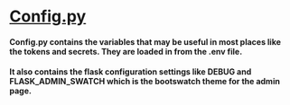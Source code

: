 # [Config.py](../config.py)  
#### Config.py contains the variables that may be useful in most places like the tokens and secrets. They are loaded in from the .env file.  

#### It also contains the flask configuration settings like DEBUG and FLASK_ADMIN_SWATCH which is the bootswatch theme for the admin page.  

